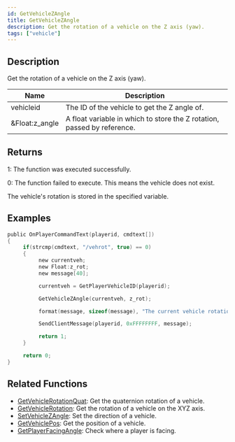 ```yaml
---
id: GetVehicleZAngle
title: GetVehicleZAngle
description: Get the rotation of a vehicle on the Z axis (yaw).
tags: ["vehicle"]
---
```


## Description

Get the rotation of a vehicle on the Z axis (yaw).

| Name           | Description                                                             |
| -------------- | ----------------------------------------------------------------------- |
| vehicleid      | The ID of the vehicle to get the Z angle of.                            |
| &Float:z_angle | A float variable in which to store the Z rotation, passed by reference. |

## Returns

1: The function was executed successfully.

0: The function failed to execute. This means the vehicle does not exist.

The vehicle's rotation is stored in the specified variable.

## Examples

```c
public OnPlayerCommandText(playerid, cmdtext[])
{
     if(strcmp(cmdtext, "/vehrot", true) == 0)
     {
          new currentveh;
          new Float:z_rot;
          new message[40];

          currentveh = GetPlayerVehicleID(playerid);

          GetVehicleZAngle(currentveh, z_rot);

          format(message, sizeof(message), "The current vehicle rotation is: %.0f", z_rot);

          SendClientMessage(playerid, 0xFFFFFFFF, message);

          return 1;
     }

     return 0;
}
```

## Related Functions

- [GetVehicleRotationQuat](GetVehicleRotationQuat.md): Get the quaternion rotation of a vehicle.
- [GetVehicleRotation](GetVehicleRotation.md): Get the rotation of a vehicle on the XYZ axis.
- [SetVehicleZAngle](SetVehicleZAngle.md): Set the direction of a vehicle.
- [GetVehiclePos](GetVehiclePos.md): Get the position of a vehicle.
- [GetPlayerFacingAngle](GetPlayerFacingAngle.md): Check where a player is facing.
